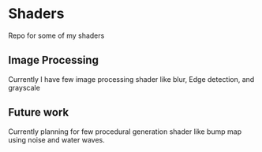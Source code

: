 # Shaders
Repo for some of my shaders
## Image Processing 
Currently I have few image processing shader like blur, Edge detection, and grayscale
## Future work
Currently planning for few procedural generation shader like bump map using noise and water waves.
